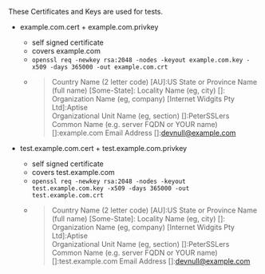 These Certificates and Keys are used for tests.

* example.com.cert + example.com.privkey
  * self signed certificate
  * covers example.com
  * `openssl req -newkey rsa:2048 -nodes -keyout example.com.key -x509 -days 365000 -out example.com.crt`
  * > Country Name (2 letter code) [AU]:US
    > State or Province Name (full name) [Some-State]:
    > Locality Name (eg, city) []:
    > Organization Name (eg, company) [Internet Widgits Pty Ltd]:Aptise     
    > Organizational Unit Name (eg, section) []:PeterSSLers        
    > Common Name (e.g. server FQDN or YOUR name) []:example.com
    > Email Address []:devnull@example.com

* test.example.com.cert + test.example.com.privkey
  * self signed certificate
  * covers test.example.com
  * `openssl req -newkey rsa:2048 -nodes -keyout test.example.com.key -x509 -days 365000 -out test.example.com.crt`
  * > Country Name (2 letter code) [AU]:US
    > State or Province Name (full name) [Some-State]:
    > Locality Name (eg, city) []:
    > Organization Name (eg, company) [Internet Widgits Pty Ltd]:Aptise     
    > Organizational Unit Name (eg, section) []:PeterSSLers        
    > Common Name (e.g. server FQDN or YOUR name) []:test.example.com
    > Email Address []:devnull@example.com

